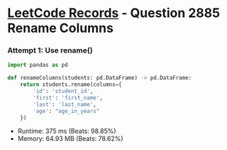 # [LeetCode Records](../../README.md) - Question 2885 Rename Columns

### Attempt 1: Use rename()
```py
import pandas as pd

def renameColumns(students: pd.DataFrame) -> pd.DataFrame:
    return students.rename(columns={
        'id': 'student_id',
        'first': 'first_name',
        'last': 'last_name',
        'age': "age_in_years"
    })
```
- Runtime: 375 ms (Beats: 98.85%)
- Memory: 64.93 MB (Beats: 78.62%)

<br>
